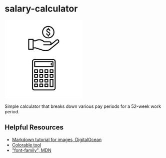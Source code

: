 # salary-calculator
![Salary Calculator logo](img/logo/salary-calculator-logo.png) 

Simple calculator that breaks down various pay periods for a 52-week work period.

## Helpful Resources
- [Markdown tutorial for images, DigitalOcean](https://www.digitalocean.com/community/tutorials/markdown-markdown-images)
- [Colorable tool](https://colorable.jxnblk.com/)
- ["font-family", MDN](https://developer.mozilla.org/en-US/docs/Web/CSS/font-family)
